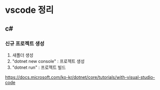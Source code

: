 # vscode 정리

## c#
### 신규 프로젝트 생성
1. 새폴더 생성
2. "dotnet new console" : 프로젝트 생성
3. "dotnet run" : 프로젝트 빌드

https://docs.microsoft.com/ko-kr/dotnet/core/tutorials/with-visual-studio-code


